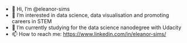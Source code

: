 - 👋 Hi, I’m @eleanor-sims
- 👀 I’m interested in data science, data visualisation and promoting careers in STEM 
- 🌱 I’m currently studying for the data science nanodegree with Udacity
- 📫 How to reach me: https://www.linkedin.com/in/eleanor-sims/

<!---
eleanor-sims/eleanor-sims is a ✨ special ✨ repository because its `README.md` (this file) appears on your GitHub profile.
You can click the Preview link to take a look at your changes.
--->
